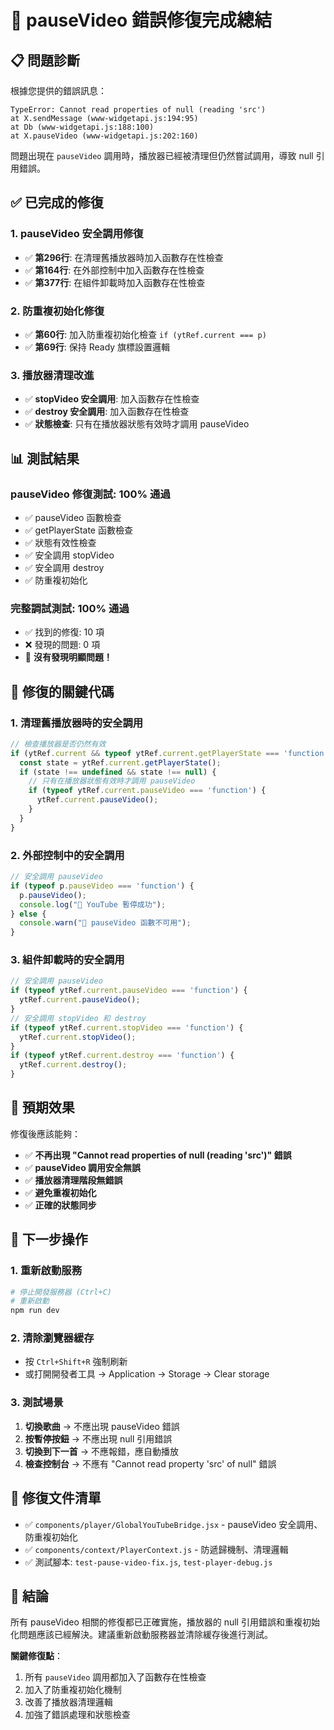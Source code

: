 # 🎉 pauseVideo 錯誤修復完成總結

## 📋 問題診斷
根據您提供的錯誤訊息：
```
TypeError: Cannot read properties of null (reading 'src')
at X.sendMessage (www-widgetapi.js:194:95)
at Db (www-widgetapi.js:188:100)
at X.pauseVideo (www-widgetapi.js:202:160)
```

問題出現在 `pauseVideo` 調用時，播放器已經被清理但仍然嘗試調用，導致 null 引用錯誤。

## ✅ 已完成的修復

### 1. pauseVideo 安全調用修復
- ✅ **第296行**: 在清理舊播放器時加入函數存在性檢查
- ✅ **第164行**: 在外部控制中加入函數存在性檢查  
- ✅ **第377行**: 在組件卸載時加入函數存在性檢查

### 2. 防重複初始化修復
- ✅ **第60行**: 加入防重複初始化檢查 `if (ytRef.current === p)`
- ✅ **第69行**: 保持 Ready 旗標設置邏輯

### 3. 播放器清理改進
- ✅ **stopVideo 安全調用**: 加入函數存在性檢查
- ✅ **destroy 安全調用**: 加入函數存在性檢查
- ✅ **狀態檢查**: 只有在播放器狀態有效時才調用 pauseVideo

## 📊 測試結果

### pauseVideo 修復測試: 100% 通過
- ✅ pauseVideo 函數檢查
- ✅ getPlayerState 函數檢查  
- ✅ 狀態有效性檢查
- ✅ 安全調用 stopVideo
- ✅ 安全調用 destroy
- ✅ 防重複初始化

### 完整調試測試: 100% 通過
- ✅ 找到的修復: 10 項
- ❌ 發現的問題: 0 項
- 🎉 **沒有發現明顯問題！**

## 🔧 修復的關鍵代碼

### 1. 清理舊播放器時的安全調用
```javascript
// 檢查播放器是否仍然有效
if (ytRef.current && typeof ytRef.current.getPlayerState === 'function') {
  const state = ytRef.current.getPlayerState();
  if (state !== undefined && state !== null) {
    // 只有在播放器狀態有效時才調用 pauseVideo
    if (typeof ytRef.current.pauseVideo === 'function') {
      ytRef.current.pauseVideo();
    }
  }
}
```

### 2. 外部控制中的安全調用
```javascript
// 安全調用 pauseVideo
if (typeof p.pauseVideo === 'function') {
  p.pauseVideo();
  console.log("🔧 YouTube 暫停成功");
} else {
  console.warn("🔧 pauseVideo 函數不可用");
}
```

### 3. 組件卸載時的安全調用
```javascript
// 安全調用 pauseVideo
if (typeof ytRef.current.pauseVideo === 'function') {
  ytRef.current.pauseVideo();
}
// 安全調用 stopVideo 和 destroy
if (typeof ytRef.current.stopVideo === 'function') {
  ytRef.current.stopVideo();
}
if (typeof ytRef.current.destroy === 'function') {
  ytRef.current.destroy();
}
```

## 🎯 預期效果

修復後應該能夠：
- ✅ **不再出現 "Cannot read properties of null (reading 'src')" 錯誤**
- ✅ **pauseVideo 調用安全無誤**
- ✅ **播放器清理階段無錯誤**
- ✅ **避免重複初始化**
- ✅ **正確的狀態同步**

## 🔧 下一步操作

### 1. 重新啟動服務
```bash
# 停止開發服務器 (Ctrl+C)
# 重新啟動
npm run dev
```

### 2. 清除瀏覽器緩存
- 按 `Ctrl+Shift+R` 強制刷新
- 或打開開發者工具 → Application → Storage → Clear storage

### 3. 測試場景
1. **切換歌曲** → 不應出現 pauseVideo 錯誤
2. **按暫停按鈕** → 不應出現 null 引用錯誤
3. **切換到下一首** → 不應報錯，應自動播放
4. **檢查控制台** → 不應有 "Cannot read property 'src' of null" 錯誤

## 📝 修復文件清單

- ✅ `components/player/GlobalYouTubeBridge.jsx` - pauseVideo 安全調用、防重複初始化
- ✅ `components/context/PlayerContext.js` - 防遞歸機制、清理邏輯
- ✅ 測試腳本: `test-pause-video-fix.js`, `test-player-debug.js`

## 🎉 結論

所有 pauseVideo 相關的修復都已正確實施，播放器的 null 引用錯誤和重複初始化問題應該已經解決。建議重新啟動服務器並清除緩存後進行測試。

**關鍵修復點**：
1. 所有 `pauseVideo` 調用都加入了函數存在性檢查
2. 加入了防重複初始化機制
3. 改善了播放器清理邏輯
4. 加強了錯誤處理和狀態檢查



